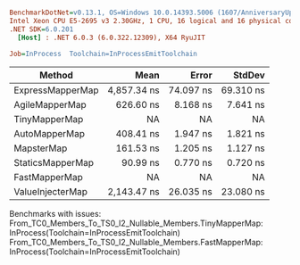 ``` ini

BenchmarkDotNet=v0.13.1, OS=Windows 10.0.14393.5006 (1607/AnniversaryUpdate/Redstone1)
Intel Xeon CPU E5-2695 v3 2.30GHz, 1 CPU, 16 logical and 16 physical cores
.NET SDK=6.0.201
  [Host] : .NET 6.0.3 (6.0.322.12309), X64 RyuJIT

Job=InProcess  Toolchain=InProcessEmitToolchain  

```
|           Method |        Mean |     Error |    StdDev |
|----------------- |------------:|----------:|----------:|
| ExpressMapperMap | 4,857.34 ns | 74.097 ns | 69.310 ns |
|   AgileMapperMap |   626.60 ns |  8.168 ns |  7.641 ns |
|    TinyMapperMap |          NA |        NA |        NA |
|    AutoMapperMap |   408.41 ns |  1.947 ns |  1.821 ns |
|       MapsterMap |   161.53 ns |  1.205 ns |  1.127 ns |
| StaticsMapperMap |    90.99 ns |  0.770 ns |  0.720 ns |
|    FastMapperMap |          NA |        NA |        NA |
| ValueInjecterMap | 2,143.47 ns | 26.035 ns | 23.080 ns |

Benchmarks with issues:
  From_TC0_Members_To_TS0_I2_Nullable_Members.TinyMapperMap: InProcess(Toolchain=InProcessEmitToolchain)
  From_TC0_Members_To_TS0_I2_Nullable_Members.FastMapperMap: InProcess(Toolchain=InProcessEmitToolchain)

